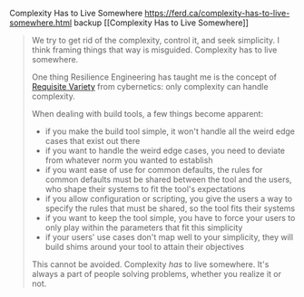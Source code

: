 
Complexity Has to Live Somewhere
https://ferd.ca/complexity-has-to-live-somewhere.html
backup [[Complexity Has to Live Somewhere]]

> We try to get rid of the complexity, control it, and seek simplicity. I think framing things that way is misguided. Complexity has to live somewhere.
> 
> One thing Resilience Engineering has taught me is the concept of [Requisite Variety](http://pespmc1.vub.ac.be/REQVAR.html) from cybernetics: only complexity can handle complexity.
> 
> When dealing with build tools, a few things become apparent:
> 
> -   if you make the build tool simple, it won't handle all the weird edge cases that exist out there
> -   if you want to handle the weird edge cases, you need to deviate from whatever norm you wanted to establish
> -   if you want ease of use for common defaults, the rules for common defaults must be shared between the tool and the users, who shape their systems to fit the tool's expectations
> -   if you allow configuration or scripting, you give the users a way to specify the rules that must be shared, so the tool fits their systems
> -   if you want to keep the tool simple, you have to force your users to only play within the parameters that fit this simplicity
> -   if your users' use cases don't map well to your simplicity, they will build shims around your tool to attain their objectives
> 
> This cannot be avoided. Complexity _has_ to live somewhere. It's always a part of people solving problems, whether you realize it or not.